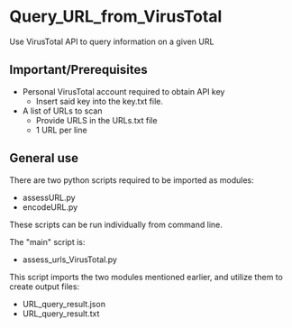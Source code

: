 # Query_URL_from_VirusTotal
Use VirusTotal API to query information on a given URL

## Important/Prerequisites
- Personal VirusTotal account required to obtain API key
  - Insert said key into the key.txt file.
- A list of URLs to scan
  - Provide URLS in the URLs.txt file
  - 1 URL per line

## General use

There are two python scripts required to be imported as modules:
- assessURL.py
- encodeURL.py

These scripts can be run individually from command line.

The "main" script is:
- assess_urls_VirusTotal.py

This script imports the two modules mentioned earlier, and utilize them to create output files:
- URL_query_result.json
- URL_query_result.txt